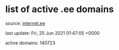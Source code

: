 # list of active .ee domains

source: [internet.ee](https://internet.ee/domains/ee-zone-file)

last update: Fri, 25 Jun 2021 01:47:05 +0000

active domains: 140723

